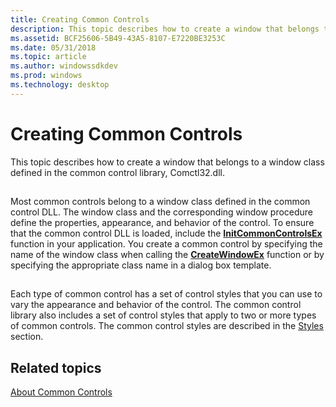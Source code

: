 ```yaml
---
title: Creating Common Controls
description: This topic describes how to create a window that belongs to a window class defined in the common control library, Comctl32.dll.
ms.assetid: BCF25606-5B49-43A5-8107-E7220BE3253C
ms.date: 05/31/2018
ms.topic: article
ms.author: windowssdkdev
ms.prod: windows
ms.technology: desktop
---
```


# Creating Common Controls

This topic describes how to create a window that belongs to a window class defined in the common control library, Comctl32.dll.

## 

Most common controls belong to a window class defined in the common control DLL. The window class and the corresponding window procedure define the properties, appearance, and behavior of the control. To ensure that the common control DLL is loaded, include the [**InitCommonControlsEx**](/windows/win32/Commctrl/nf-commctrl-initcommoncontrolsex?branch=master) function in your application. You create a common control by specifying the name of the window class when calling the [**CreateWindowEx**](https://msdn.microsoft.com/library/windows/desktop/ms632680) function or by specifying the appropriate class name in a dialog box template.

## 

Each type of common control has a set of control styles that you can use to vary the appearance and behavior of the control. The common control library also includes a set of control styles that apply to two or more types of common controls. The common control styles are described in the [Styles](common-control-styles.md) section.

## Related topics

<dl> <dt>

[About Common Controls](common-controls-intro.md)
</dt> </dl>

 

 




